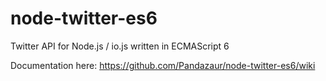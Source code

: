 # node-twitter-es6
Twitter API for Node.js / io.js written in ECMAScript 6

Documentation here: https://github.com/Pandazaur/node-twitter-es6/wiki
